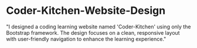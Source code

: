 # Coder-Kitchen-Website-Design
"I designed a coding learning website named 'Coder-Kitchen' using only the Bootstrap framework. The design focuses on a clean, responsive layout with user-friendly navigation to enhance the learning experience."
